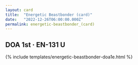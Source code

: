 ```yaml
---
layout: card
title:  "Energetic Beastbonder (card)"
date:   "2022-12-26T06:00:00.000Z"
permalink: energetic-beastbonder_(card)
---
```


## DOA 1st &middot; EN-131 U

{% include templates/energetic-beastbonder-doa1e.html %}
